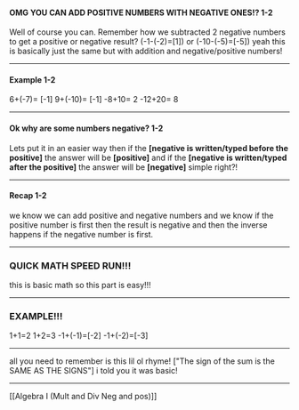 #### OMG YOU CAN ADD POSITIVE NUMBERS WITH NEGATIVE ONES!? 1-2
Well of course you can. Remember how we subtracted 2 negative numbers to get a positive or negative result? (-1-(-2)=[1]) or (-10-(-5)=[-5]) yeah this is basically just the same but with addition and negative/positive numbers!
***
#### Example 1-2
6+(-7)= [-1]
9+(-10)= [-1]
-8+10= 2
-12+20= 8
***
#### Ok why are some numbers negative? 1-2
Lets put it in an easier way then if the **[negative is written/typed before the positive]** the answer will be **[positive]** and if the **[negative is written/typed after the positive]** the answer will be **[negative]** simple right?!
***
#### Recap 1-2
we know we can add positive and negative numbers and we know if the positive number is first then the result is negative and then the inverse happens if the negative number is first.
***
### QUICK MATH SPEED RUN!!!
this is basic math so this part is easy!!!
***
### EXAMPLE!!!
1+1=2 
1+2=3
-1+(-1)=[-2]
-1+(-2)=[-3]
***
all you need to remember is this lil ol rhyme!
["The sign of the sum is the SAME AS THE SIGNS"]
i told you it was basic!
***
[[Algebra I (Mult and Div Neg and pos)]]
